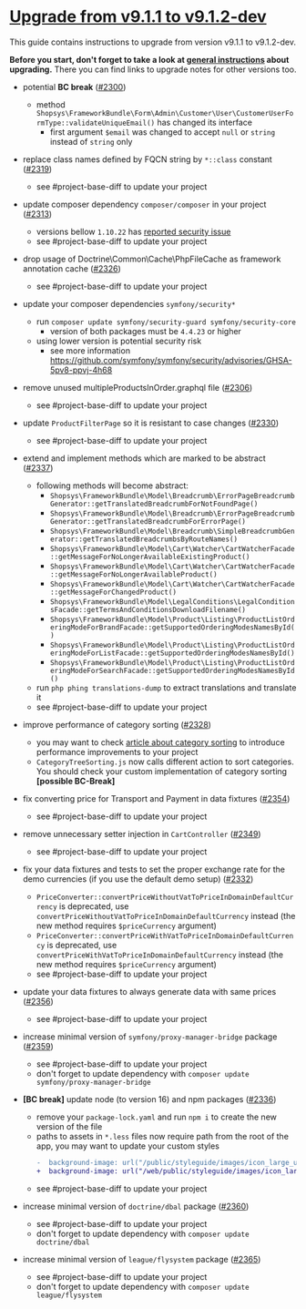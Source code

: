 # [Upgrade from v9.1.1 to v9.1.2-dev](https://github.com/shopsys/shopsys/compare/v9.1.1...9.1)

This guide contains instructions to upgrade from version v9.1.1 to v9.1.2-dev.

**Before you start, don't forget to take a look at [general instructions](https://github.com/shopsys/shopsys/blob/7.3/UPGRADE.md) about upgrading.**
There you can find links to upgrade notes for other versions too.

- potential **BC break** ([#2300](https://github.com/shopsys/shopsys/pull/2300))
    - method `Shopsys\FrameworkBundle\Form\Admin\Customer\User\CustomerUserFormType::validateUniqueEmail()` has changed its interface
        - first argument `$email` was changed to accept `null` or `string` instead of `string` only

- replace class names defined by FQCN string by `*::class` constant ([#2319](https://github.com/shopsys/shopsys/pull/2300))
    - see #project-base-diff to update your project

- update composer dependency `composer/composer` in your project ([#2313](https://github.com/shopsys/shopsys/pull/2313))
    - versions bellow `1.10.22` has [reported security issue](https://github.com/composer/composer/security/advisories/GHSA-h5h8-pc6h-jvvx)
    - see #project-base-diff to update your project

- drop usage of Doctrine\Common\Cache\PhpFileCache as framework annotation cache ([#2326](https://github.com/shopsys/shopsys/pull/2326))
    - see #project-base-diff to update your project

- update your composer dependencies `symfony/security*`
    - run `composer update symfony/security-guard symfony/security-core`
        - version of both packages must be `4.4.23` or higher
    - using lower version is potential security risk
        - see more information https://github.com/symfony/symfony/security/advisories/GHSA-5pv8-ppvj-4h68

- remove unused multipleProductsInOrder.graphql file ([#2306](https://github.com/shopsys/shopsys/pull/2306))
    - see #project-base-diff to update your project

- update `ProductFilterPage` so it is resistant to case changes ([#2330](https://github.com/shopsys/shopsys/pull/2330))
    - see #project-base-diff to update your project

- extend and implement methods which are marked to be abstract ([#2337](https://github.com/shopsys/shopsys/pull/2337))
    - following methods will become abstract:
        - `Shopsys\FrameworkBundle\Model\Breadcrumb\ErrorPageBreadcrumbGenerator::getTranslatedBreadcrumbForNotFoundPage()`
        - `Shopsys\FrameworkBundle\Model\Breadcrumb\ErrorPageBreadcrumbGenerator::getTranslatedBreadcrumbForErrorPage()`
        - `Shopsys\FrameworkBundle\Model\Breadcrumb\SimpleBreadcrumbGenerator::getTranslatedBreadcrumbsByRouteNames()`
        - `Shopsys\FrameworkBundle\Model\Cart\Watcher\CartWatcherFacade::getMessageForNoLongerAvailableExistingProduct()`
        - `Shopsys\FrameworkBundle\Model\Cart\Watcher\CartWatcherFacade::getMessageForNoLongerAvailableProduct()`
        - `Shopsys\FrameworkBundle\Model\Cart\Watcher\CartWatcherFacade::getMessageForChangedProduct()`
        - `Shopsys\FrameworkBundle\Model\LegalConditions\LegalConditionsFacade::getTermsAndConditionsDownloadFilename()`
        - `Shopsys\FrameworkBundle\Model\Product\Listing\ProductListOrderingModeForBrandFacade::getSupportedOrderingModesNamesById()`
        - `Shopsys\FrameworkBundle\Model\Product\Listing\ProductListOrderingModeForListFacade::getSupportedOrderingModesNamesById()`
        - `Shopsys\FrameworkBundle\Model\Product\Listing\ProductListOrderingModeForSearchFacade::getSupportedOrderingModesNamesById()`
    - run `php phing translations-dump` to extract translations and translate it
    - see #project-base-diff to update your project
  
- improve performance of category sorting ([#2328](https://github.com/shopsys/shopsys/pull/2328))
    - you may want to check [article about category sorting](https://docs.shopsys.com/en/9.1/model/how-to-sort-categories/) to introduce performance improvements to your project
    - `CategoryTreeSorting.js` now calls different action to sort categories. You should check your custom implementation of category sorting **\[possible BC-Break\]**

- fix converting price for Transport and Payment in data fixtures ([#2354](https://github.com/shopsys/shopsys/pull/2354))
    - see #project-base-diff to update your project

- remove unnecessary setter injection in `CartController` ([#2349](https://github.com/shopsys/shopsys/pull/2349))
    - see #project-base-diff to update your project

- fix your data fixtures and tests to set the proper exchange rate for the demo currencies (if you use the default demo setup) ([#2332](https://github.com/shopsys/shopsys/pull/2332))
    - `PriceConverter::convertPriceWithoutVatToPriceInDomainDefaultCurrency` is deprecated, use `convertPriceWithoutVatToPriceInDomainDefaultCurrency` instead (the new method requires `$priceCurrency` argument)
    - `PriceConverter::convertPriceWithVatToPriceInDomainDefaultCurrency` is deprecated, use `convertPriceWithVatToPriceInDomainDefaultCurrency` instead (the new method requires `$priceCurrency` argument)
    - see #project-base-diff to update your project

- update your data fixtures to always generate data with same prices ([#2356](https://github.com/shopsys/shopsys/pull/2356))
    - see #project-base-diff to update your project

- increase minimal version of `symfony/proxy-manager-bridge` package ([#2359](https://github.com/shopsys/shopsys/pull/2359))
    - see #project-base-diff to update your project
    - don't forget to update dependency with `composer update symfony/proxy-manager-bridge` 

- **\[BC break\]** update node (to version 16) and npm packages ([#2336](https://github.com/shopsys/shopsys/pull/2336))
    - remove your `package-lock.yaml` and run `npm i` to create the new version of the file
    - paths to assets in `*.less` files now require path from the root of the app, you may want to update your custom styles
      ```diff
      -  background-image: url("/public/styleguide/images/icon_large_up.svg")
      +  background-image: url("/web/public/styleguide/images/icon_large_up.svg")
      ```
    - see #project-base-diff to update your project

- increase minimal version of `doctrine/dbal` package ([#2360](https://github.com/shopsys/shopsys/pull/2360))
    - see #project-base-diff to update your project
    - don't forget to update dependency with `composer update doctrine/dbal` 

- increase minimal version of `league/flysystem` package ([#2365](https://github.com/shopsys/shopsys/pull/2365))
    - see #project-base-diff to update your project
    - don't forget to update dependency with `composer update league/flysystem`
